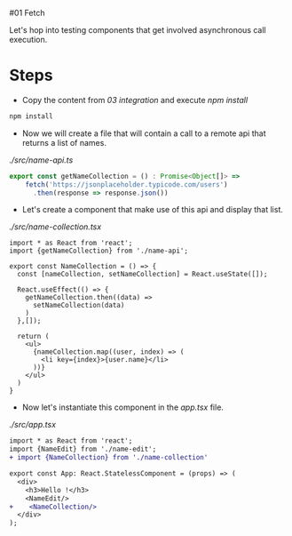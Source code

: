 #01 Fetch

Let's hop into testing components that get involved asynchronous call execution.

# Steps

- Copy the content from _03 integration_ and execute _npm install_

```bash
npm install
```

- Now we will create a file that will contain a call to a remote api that returns a list
of names.

_./src/name-api.ts_

```typescript
export const getNameCollection = () : Promise<Object[]> =>
    fetch('https://jsonplaceholder.typicode.com/users')
      .then(response => response.json())
```

- Let's create a component that make use of this api and display that list.

_./src/name-collection.tsx_

```tsx
import * as React from 'react';
import {getNameCollection} from './name-api';

export const NameCollection = () => {
  const [nameCollection, setNameCollection] = React.useState([]);

  React.useEffect(() => {
    getNameCollection.then((data) =>
      setNameCollection(data)
    )
  },[]);

  return (
    <ul>
      {nameCollection.map((user, index) => (
        <li key={index}>{user.name}</li>
      ))}
    </ul>
  )
}
```

- Now let's instantiate this component in the _app.tsx_ file.

_./src/app.tsx_

```diff
import * as React from 'react';
import {NameEdit} from './name-edit';
+ import {NameCollection} from './name-collection'

export const App: React.StatelessComponent = (props) => (
  <div>
    <h3>Hello !</h3>
    <NameEdit/>
+    <NameCollection/>
  </div>
);
```
